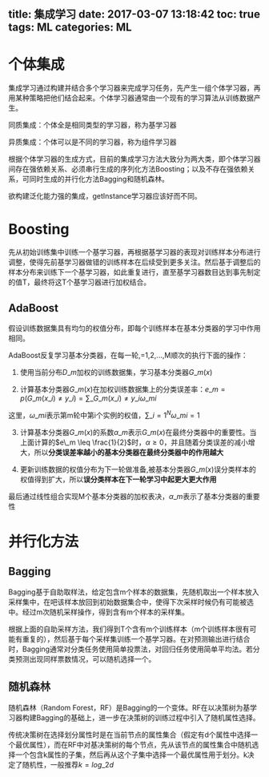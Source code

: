 title: 集成学习
date: 2017-03-07 13:18:42
toc: true
tags: ML
categories: ML
---

# 个体集成 #

集成学习通过构建并结合多个学习器来完成学习任务，先产生一组个体学习器，再用某种策略把他们结合起来。个体学习器通常由一个现有的学习算法从训练数据产生。

同质集成：个体全是相同类型的学习器，称为基学习器

异质集成：个体可以是不同的学习器，称为组件学习器

根据个体学习器的生成方式，目前的集成学习方法大致分为两大类，即个体学习器间存在强依赖关系、必须串行生成的序列化方法Boosting；以及不存在强依赖关系，可同时生成的并行化方法Bagging和随机森林。

<!--more-->

欲构建泛化能力强的集成，getInstance学习器应该好而不同。

# Boosting #

先从初始训练集中训练一个基学习器，再根据基学习器的表现对训练样本分布进行调整，使得先前基学习器做错的训练样本在后续受到更多关注。然后基于调整后的样本分布来训练下一个基学习器，如此重复进行，直至基学习器数目达到事先制定的值T，最终将这T个基学习器进行加权结合。

## AdaBoost ##

假设训练数据集具有均匀的权值分布，即每个训练样本在基本分类器的学习中作用相同。

AdaBoost反复学习基本分类器，在每一轮,=1,2,...,M顺次的执行下面的操作：

1. 使用当前分布$D\_m$加权的训练数据集，学习基本分类器$G\_m(x)$

2. 计算基本分类器$G\_m(x)$在加权训练数据集上的分类误差率：$e\_m=p(G\_m(x\_i) \neq y\_i)=\sum\limits\_{G\_m(x\_i)\neq y\_i}\omega\_{mi}$

这里，$\omega\_{mi}$表示第m轮中第i个实例的权值，$\sum\limits\_{i=1}^N\omega\_{mi}=1$

3. 计算基本分类器$G\_m(x)$的系数$\alpha\_m$表示$G\_m(x)$在最终分类器中的重要性。当上面计算的$e\_m \leq \frac{1}{2}$时，$\alpha \geq 0$，并且随着分类误差的减小增大，所以**分类误差率越小的基本分类器在最终分类器中的作用越大**

4. 更新训练数据的权值分布为下一轮做准备,被基本分类器$G\_m(x)$误分类样本的权值得到扩大，所以**误分类样本在下一轮学习中起更大更大作用**

最后通过线性组合实现M个基本分类器的加权表决，$\alpha\_m$表示了基本分类器的重要性

# 并行化方法 #

## Bagging ##

Bagging基于自助取样法，给定包含m个样本的数据集，先随机取出一个样本放入采样集中，在吧该样本放回到初始数据集合中，使得下次采样时候仍有可能被选中。经过m次随机采样操作，得到含有m个样本的采样集。

根据上面的自助采样方法，我们得到T个含有m个训练样本（m个训练样本很有可能有重复的），然后基于每个采样集训练一个基学习器。在对预测输出进行结合时，Bagging通常对分类任务使用简单投票法，对回归任务使用简单平均法。若分类预测出现同样票数情况，可以随机选择一个。

## 随机森林 ##

随机森林（Random Forest，RF）是Bagging的一个变体。RF在以决策树为基学习器构建Bagging的基础上，进一步在决策树的训练过程中引入了随机属性选择。

传统决策树在选择划分属性时是在当前节点的属性集合（假定有d个属性中选择一个最优属性），而在RF中对基决策树的每个节点，先从该节点的属性集合中随机选择一个包含k属性的子集，然后再从这个子集中选择一个最优属性用于划分。k决定了随机性，一般推荐$k=log\_2 d$
